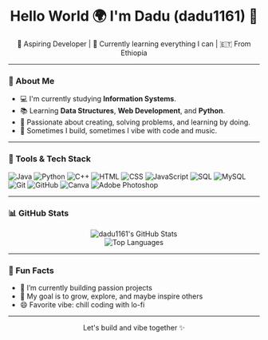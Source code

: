 <h1 align="center">Hello World 🌍 I'm Dadu (dadu1161) 👋</h1>

<p align="center">
  🚀 Aspiring Developer | 🌱 Currently learning everything I can | 🇪🇹 From Ethiopia
</p>

---

### 🔧 About Me

- 💻 I'm currently studying **Information Systems**.
- 📚 Learning **Data Structures**, **Web Development**, and **Python**.
- 🧠 Passionate about creating, solving problems, and learning by doing.
- 🧩 Sometimes I build, sometimes I vibe with code and music.

---

### 💼 Tools & Tech Stack
![Java](https://img.shields.io/badge/Java-ED8B00?style=flat-square&logo=java&logoColor=white)
![Python](https://img.shields.io/badge/Python-306998?style=flat-square&logo=python&logoColor=white)
![C++](https://img.shields.io/badge/C++-00599C?style=flat-square&logo=c%2B%2B&logoColor=white)
![HTML](https://img.shields.io/badge/HTML5-e34c26?style=flat-square&logo=html5&logoColor=white)
![CSS](https://img.shields.io/badge/CSS3-1572B6?style=flat-square&logo=css3&logoColor=white)
![JavaScript](https://img.shields.io/badge/JavaScript-F7DF1E?style=flat-square&logo=javascript&logoColor=black)
![SQL](https://img.shields.io/badge/SQL-4479A1?style=flat-square&logo=postgresql&logoColor=white)
![MySQL](https://img.shields.io/badge/MySQL-005C84?style=flat-square&logo=mysql&logoColor=white)
![Git](https://img.shields.io/badge/Git-F05032?style=flat-square&logo=git&logoColor=white)
![GitHub](https://img.shields.io/badge/GitHub-181717?style=flat-square&logo=github)
![Canva](https://img.shields.io/badge/Canva-00C4CC?style=flat-square&logo=canva&logoColor=white)
![Adobe Photoshop](https://img.shields.io/badge/Adobe%20Photoshop-31A8FF?style=flat-square&logo=adobe-photoshop&logoColor=white)

---

### 📊 GitHub Stats

<p align="center">
  <img src="https://github-readme-stats.vercel.app/api?username=dadu1161&show_icons=true&theme=radical" alt="dadu1161's GitHub Stats" />
  <br />
  <img src="https://github-readme-stats.vercel.app/api/top-langs/?username=dadu1161&layout=compact&theme=radical" alt="Top Languages" />
</p>

---

### 🧠 Fun Facts

- 🔭 I’m currently building passion projects
- 🎯 My goal is to grow, explore, and maybe inspire others
- 😄 Favorite vibe: chill coding with lo-fi

---

<p align="center">
  Let's build and vibe together ✨
</p>
